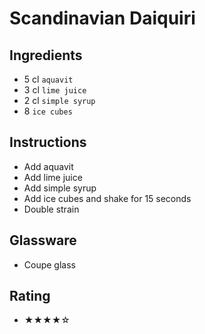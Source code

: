 # Scandinavian Daiquiri

## Ingredients
- 5 cl `aquavit`
- 3 cl `lime juice`
- 2 cl `simple syrup`
- 8 `ice cubes`

## Instructions
- Add aquavit
- Add lime juice
- Add simple syrup
- Add ice cubes and shake for 15 seconds
- Double strain

## Glassware
- Coupe glass

## Rating
- ★★★★☆